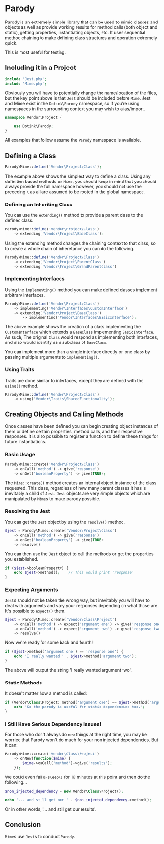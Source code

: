 # Parody

Parody is an extremely simple library that can be used to mimic classes and objects as well as provide working results for method calls (both object and static), getting properties, instantiating objects, etc.  It uses sequential method chaining to make defining class structures and operation extremely quick.

This is most useful for testing.

## Including it in a Project

```php
include 'Jest.php';
include 'Mime.php';
```

Obviously you will have to potentially change the name/location of the files, but the key point above is that `Jest` should be included before `Mime`.  Jest and Mime exist in the `Dotink\Parody` namespace, so if you're using namespaces in the surrounding context you may wish to alias/import.

```php
namespace Vendor\Project {

	use Dotink\Parody;
}
```

All examples that follow assume the `Parody` namespace is available.

## Defining a Class

```php
Parody\Mime::define('Vendor\Project\Class');
```

The example above shows the simplest way to define a class.  Using any definition based methods on `Mime`, you should keep in mind that you should always provide the full namespace however, you should not use the preceding `\` as all are assumed to be rooted in the global namespace.

### Defining an Inheriting Class

You can use the `extending()` method to provide a parent class to the defined class.

```php
Parody\Mime::define('Vendor\Project\Class')
	-> extending('Vendor\Project\BaseClass');
```

Using the extending method changes the chaining context to that class, so to create a whole chain
of inheretance you can do the following.

```php
Parody\Mime::define('Vendor\Project\Class')
	-> extending('Vendor\Project\ParentClass')
	-> extending('Vendor\Project\GrandParentClass')
```

### Implementing Interfaces

Using the `implementing()` method you can make defined classes implement arbitrary interfaces.

```php
Parody\Mime::define('Vendor\Project\Class')
	-> implementing('Vendor\Interfaces\CustomInterface')
	-> extending('Vendor\Project\BaseClass')
		-> implementing('Vendor\Interfaces\BasicInterface');
```

The above example shows the creation of a class implementing the `CustomInterface` which extends a `BaseClass` implementing `BasicInterface`.  As such, The original `Class` would respond as implementing both interfaces, and also would identify as a subclass of `BaseClass`.

You can implement more than a single interface directly on one class by passing multiple arguments to `implementing()`.

### Using Traits

Traits are done similar to interfaces, except they are defined with the `using()` method.

```php
Parody\Mime::define('Vendor\Project\Class')
	-> using('Vendor\Traits\SharedFunctionality');
```

## Creating Objects and Calling Methods

Once classes have been defined you can begin creating object instances of them or define certain properties, method calls, and their respective responses.  It is also possible to register a function to define these things for future instantiations.

### Basic Usage

```php
Parody\Mime::create('Vendor\Project\Class')
	-> onCall('method') -> give('response')
	-> onGet('booleanProperty') -> give(TRUE);
```

The `Mime::create()` method creates an internal object instance of the class requested.  This class, regardless of how many parent classes it has is inevitably a child of `Jest`.  `Jest` objects are very simple objects which are manipulated by `Mime`s to make parody possible.

### Resolving the Jest

You can get the `Jest` object by using the `resolve()` method.

```php
$jest = Parody\Mime::create('Vendor\Project\Class')
	-> onCall('method') -> give('response')
	-> onGet('booleanProperty') -> give(TRUE)
	-> resolve()
```

You can then use the `Jest` object to call the methods or get the properties you established.

```php
if ($jest->booleanProperty) {
	echo $jest->method();    // This would print 'response'
}
```

### Expecting Arguments

`Jest`s should not be taken the wrong way, but inevitably you will have to deal with arguments and vary your responses depending on what those are.  It's possible to `expect()` them.

```php
$jest = Parody\Mime::create('Vendor\Class\Project')
	-> onCall('method') -> expect('argument one') -> give('response one')
	-> onCall('method') -> expect('argument two') -> give('response two')
	-> resolve();
```

Now we're ready for some back and fourth!

```php
if ($jest->method('argument one') == 'response one') {
	echo 'I really wanted ' . $jest->method('argument two');
}
```
The above will output the string 'I really wanted argument two'.

### Static Methods

It doesn't matter how a method is called:

```php
if (Vendor\Class\Project::method('argument one') == $jest->method('argument one')) {
	echo 'So the parody is useful for static dependencies too.';
}
```

### I Still Have Serious Dependency Issues!

For those who don't always do `new` things at the right time, you may be worried that Parody won't do much for your non injected dependencies.  But it can:

```php
Parody\Mime::create('Vendor\Class\Project')
	-> onNew(function($mime) {
		$mime->onCall('method')->give('results');
	});
```

We could even fall a-`sleep()` for 10 minutes at this point and then do the following...

```php
$non_injected_dependency = new Vendor\Class\Project();

echo '... and still get our ' . $non_injected_dependency->method();
```

Or in other words, '... and still get our results'.

## Conclusion

`Mime`s use `Jest`s to conduct `Parody`.
